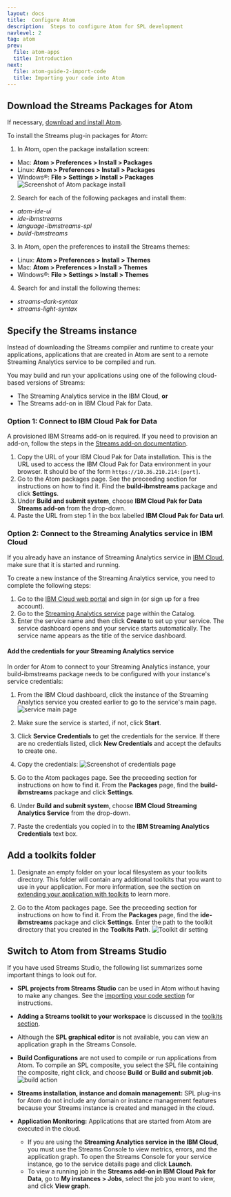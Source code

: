 ```yaml
---
layout: docs
title:  Configure Atom
description:  Steps to configure Atom for SPL development
navlevel: 2
tag: atom
prev:
  file: atom-apps
  title: Introduction
next:
  file: atom-guide-2-import-code
  title: Importing your code into Atom
---
```




Download the Streams Packages for Atom
--------------------------------------

If necessary, [download and install Atom](https://atom.io).

To install the Streams plug-in packages for Atom:

1. In Atom, open the package installation screen:
  * Mac: **Atom > Preferences > Install > Packages**
  * Linux: **Atom > Preferences > Install > Packages**
  * Windows&reg;: **File > Settings > Install > Packages**
    ![Screenshot of Atom package install](/streamsx.documentation/images/atom/jpg/install-package.jpg)

2. Search for each of the following packages and install them:
* _atom-ide-ui_
* _ide-ibmstreams_
* _language-ibmstreams-spl_
* _build-ibmstreams_

3. In Atom, open the preferences to install the Streams themes:
  * Linux: **Atom > Preferences > Install > Themes**
  * Mac: **Atom > Preferences > Install > Themes**
  * Windows&reg;: **File > Settings > Install > Themes**

4. Search for and install the following themes:
  * _streams-dark-syntax_
  * _streams-light-syntax_



Specify the Streams instance  
---------------------

Instead of downloading the Streams compiler and runtime to create your applications, applications that are created in Atom are sent to a remote Streaming Analytics service to be compiled and run.

You may build and run your applications using one of the following cloud-based versions of Streams:
 - The Streaming Analytics service in the IBM Cloud, **or**
 - The Streams add-on in IBM Cloud Pak for Data.

### Option 1: Connect to IBM Cloud Pak for Data
A provisioned IBM Streams add-on is required.
If you need to provision an add-on, follow the steps in the [Streams add-on documentation](https://www.ibm.com/support/knowledgecenter/SSQNUZ_current/com.ibm.icpdata.doc/streams/intro.html).

1. Copy the URL of your IBM Cloud Pak for Data installation. This is the URL used to access the IBM Cloud Pak for Data environment in your browser. It should be of the form `https://10.36.210.214:[port]`.
2. Go to the Atom packages page. See the preceeding section for instructions on how to find it. Find the **build-ibmstreams** package and click **Settings**.
4. Under **Build and submit system**, choose **IBM Cloud Pak for Data Streams add-on** from the drop-down.
5. Paste the URL from step 1 in the box labelled  **IBM Cloud Pak for Data url**.


### Option 2: Connect to the Streaming Analytics service in IBM Cloud

If you already have an instance of Streaming Analytics service in [IBM Cloud](https://cloud.ibm.com/), make sure that it is started and running.

To create a new instance of the Streaming Analytics service, you need to complete the following steps:
1. Go to the [IBM Cloud web portal](https://cloud.ibm.com/) and sign in (or sign up for a free account).
2. Go to the [Streaming Analytics service](https://console.bluemix.net/catalog/services/streaming-analytics) page within the Catalog.
3. Enter the service name and then click **Create** to set up your service. The service dashboard opens and your service starts automatically. The service name appears as the title of the service dashboard.

#### Add the credentials for your Streaming Analytics service
In order for Atom to connect to your Streaming Analytics instance, your build-ibmstreams package needs to be configured with your instance's service credentials:

1. From the IBM Cloud dashboard, click the instance of the Streaming Analytics service you created earlier to go to the service's main page.
  ![service main page](/streamsx.documentation/images/atom/jpg/sa-manage-page.jpg)

2. Make sure the service is started, if not, click **Start**.

3. Click **Service Credentials** to get the credentials for the service.  If there are no credentials listed, click **New Credentials** and accept the defaults to create one.

4. Copy the credentials:
  ![Screenshot of credentials page](/streamsx.documentation/images/atom/jpg/creds.jpg)
5. Go to the Atom packages page. See the preceeding section for instructions on how to find it. From the **Packages** page, find the **build-ibmstreams** package and click **Settings**.
6. Under **Build and submit system**, choose **IBM Cloud Streaming Analytics Service** from the drop-down.
7. Paste the credentials you copied in to the **IBM Streaming Analytics Credentials** text box.

Add a toolkits folder
---------------------

1. Designate an empty folder on your local filesystem as your toolkits directory. This folder will contain any additional toolkits that you want to use in your application. For more information, see the section on [extending your application with toolkits](/streamsx.documentation/docs/spl/atom/atom-guide-6-toolkits) to learn more.

2. Go to the Atom packages page. See the preceeding section for instructions on how to find it. From the **Packages** page, find the **ide-ibmstreams** package and click **Settings**. Enter the path to the toolkit directory that you created in the **Toolkits Path**.
    ![Toolkit dir setting](/streamsx.documentation/images/atom/jpg/toolkit-dir.jpg)

Switch to Atom from  Streams Studio
-----------------------------------------
If you have used Streams Studio, the following list summarizes some important things to look out for.

- **SPL projects from Streams Studio** can be used in Atom without having to make any changes. See the [importing your code section](/streamsx.documentation/docs/spl/atom/atom-guide-2-import-code/) for instructions.

- **Adding a Streams toolkit to your workspace** is discussed in the [toolkits section](/streamsx.documentation/docs/spl/atom/atom-guide-6-toolkits/).

- Although the **SPL graphical editor** is not available, you can view an application graph in the Streams Console.

- **Build Configurations** are not used to compile or run applications from Atom. To compile an SPL composite, you select the SPL file containing the composite, right click, and choose **Build** or **Build and submit job**.
    ![build action](/streamsx.documentation/images/atom/jpg/build-submit.png)

- **Streams installation, instance and domain management:** SPL plug-ins for Atom do not include any domain or instance management features because your Streams instance is created and managed in the cloud.

- **Application Monitoring:** Applications that are started from Atom are executed in the cloud.
  * If you are using the **Streaming Analytics service in the IBM Cloud**, you must use the Streams Console to view metrics, errors, and the application graph. To open the Streams Console for your service instance, go to the service details page and click **Launch**.
  * To view a running job in the **Streams add-on in IBM Cloud Pak for Data**, go to **My instances > Jobs**, select the job you want to view, and click **View graph**.
